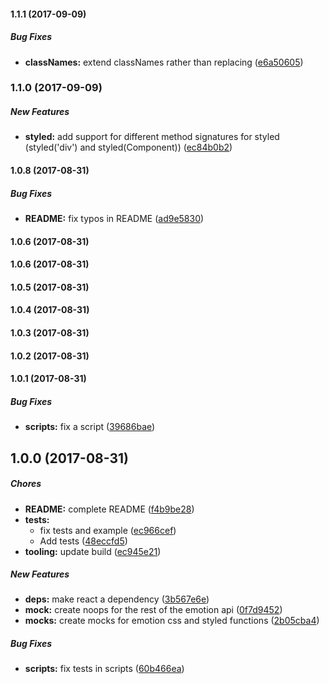 #### 1.1.1 (2017-09-09)

##### Bug Fixes

* **classNames:** extend classNames rather than replacing ([e6a50605](https://github.com/mscienski/emotion-enzyme-mock/commit/e6a50605e7a6c659c54387629d7cfd45787afa9c))

### 1.1.0 (2017-09-09)

##### New Features

* **styled:** add support for different method signatures for styled (styled('div') and styled(Component)) ([ec84b0b2](https://github.com/mscienski/emotion-enzyme-mock/commit/ec84b0b2e526c866ecae007f2a5f9429b31ba209))

#### 1.0.8 (2017-08-31)

##### Bug Fixes

* **README:** fix typos in README ([ad9e5830](https://github.com/mscienski/emotion-enzyme-mock/commit/ad9e583054ce0b6048a4c1eecaea39afa788d5fd))

#### 1.0.6 (2017-08-31)

#### 1.0.6 (2017-08-31)

#### 1.0.5 (2017-08-31)

#### 1.0.4 (2017-08-31)

#### 1.0.3 (2017-08-31)

#### 1.0.2 (2017-08-31)

#### 1.0.1 (2017-08-31)

##### Bug Fixes

* **scripts:** fix a script ([39686bae](https://github.com/mscienski/emotion-enzyme-mock/commit/39686baeebeeded57ca7887317069406613eec89))

## 1.0.0 (2017-08-31)

##### Chores

* **README:** complete README ([f4b9be28](https://github.com/mscienski/emotion-enzyme-mock/commit/f4b9be285fdb1e8a2b944b810ed5e19010549bb5))
* **tests:**
  * fix tests and example ([ec966cef](https://github.com/mscienski/emotion-enzyme-mock/commit/ec966cefc200487fc523011014b2d96302734509))
  * Add tests ([48eccfd5](https://github.com/mscienski/emotion-enzyme-mock/commit/48eccfd5b484f4334086748395286d9b7cce5327))
* **tooling:** update build ([ec945e21](https://github.com/mscienski/emotion-enzyme-mock/commit/ec945e21b3be422f2c991543944e681f8fabc4a8))

##### New Features

* **deps:** make react a dependency ([3b567e6e](https://github.com/mscienski/emotion-enzyme-mock/commit/3b567e6ef2504b794d346e329149417560bef6d2))
* **mock:** create noops for the rest of the emotion api ([0f7d9452](https://github.com/mscienski/emotion-enzyme-mock/commit/0f7d945229c7f572ca3a8ec54b53976c4953d051))
* **mocks:** create mocks for emotion css and styled functions ([2b05cba4](https://github.com/mscienski/emotion-enzyme-mock/commit/2b05cba460cef42a707b7f9488582dc9e526b80b))

##### Bug Fixes

* **scripts:** fix tests in scripts ([60b466ea](https://github.com/mscienski/emotion-enzyme-mock/commit/60b466ea1a2820c00a02fff8fb4d66f5150fad58))

